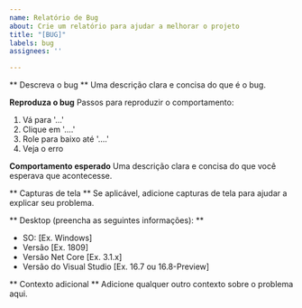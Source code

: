 ```yaml
---
name: Relatório de Bug
about: Crie um relatório para ajudar a melhorar o projeto
title: "[BUG]"
labels: bug
assignees: ''

---
```


** Descreva o bug **
Uma descrição clara e concisa do que é o bug.

**Reproduza o bug**
Passos para reproduzir o comportamento:
1. Vá para '...'
2. Clique em '....'
3. Role para baixo até '....'
4. Veja o erro

**Comportamento esperado**
Uma descrição clara e concisa do que você esperava que acontecesse.

** Capturas de tela **
Se aplicável, adicione capturas de tela para ajudar a explicar seu problema.

** Desktop (preencha as seguintes informações): **
  - SO: [Ex. Windows]
  - Versão [Ex. 1809]
  - Versão Net Core [Ex. 3.1.x]
  - Versão do Visual Studio [Ex. 16.7 ou 16.8-Preview]

** Contexto adicional **
Adicione qualquer outro contexto sobre o problema aqui.
